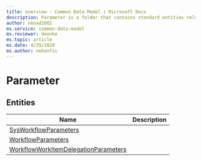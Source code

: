 ```yaml
---
title: overview - Common Data Model | Microsoft Docs
description: Parameter is a folder that contains standard entities related to the Common Data Model.
author: nenad1002
ms.service: common-data-model
ms.reviewer: deonhe
ms.topic: article
ms.date: 4/29/2020
ms.author: nebanfic
---
```


# Parameter


## Entities

|Name|Description|
|---|---|
|[SysWorkflowParameters](SysWorkflowParameters.md)||
|[WorkflowParameters](WorkflowParameters.md)||
|[WorkflowWorkItemDelegationParameters](WorkflowWorkItemDelegationParameters.md)||
